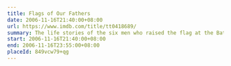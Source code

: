 ```yaml
---
title: Flags of Our Fathers
date: 2006-11-16T21:40:00+08:00
url: https://www.imdb.com/title/tt0418689/
summary: The life stories of the six men who raised the flag at the Battle of Iwo Jima, a turning point in World War II.
start: 2006-11-16T21:40:00+08:00
end: 2006-11-16T23:55:00+08:00
placeId: 849vcw79+qg
---
```

